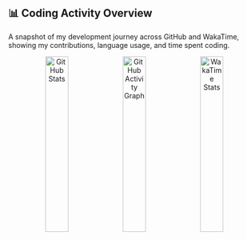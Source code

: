 ## 📊 Coding Activity Overview

A snapshot of my development journey across GitHub and WakaTime, showing my contributions, language usage, and time spent coding.

<p align="center">
  <img
    src="https://github-readme-stats.vercel.app/api?username=dsamithmendis&show_icons=true&theme=tokyonight&count_private=true&hide_border=true&card_width=300&bg_color=0d1117&text_color=c9d1d9&icon_color=58a6ff&title_color=79c0ff&border_radius=20"
    width="30%"
    alt="GitHub Stats"
  />
  <img
    src="https://github-readme-activity-graph.vercel.app/graph?username=dsamithmendis&theme=github&area=true&hide_border=true&radius=15&color=2ea44f"
    width="30%"
    alt="GitHub Activity Graph"
  />
  <img
    src="https://wakatime.com/share/@dsamithmendis/1d2e3f4g-5678-9abc-def0-123456789abc.svg"
    width="30%"
    alt="WakaTime Stats"
  />
</p>
